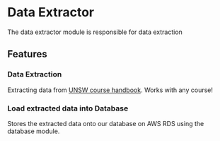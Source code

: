 # Data Extractor
The data extractor module is responsible for data extraction

## Features
### Data Extraction
Extracting data from [UNSW course handbook](https://www.handbook.unsw.edu.au/). Works with any course!

### Load extracted data into Database 
Stores the extracted data onto our database on AWS RDS using the database module.  